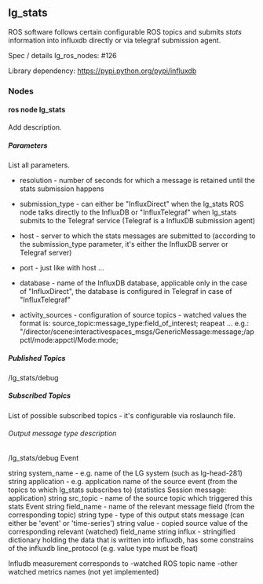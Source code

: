 lg\_stats
---------

ROS software follows certain configurable ROS topics and submits
*stats* information into influxdb directly or via telegraf submission agent.

Spec / details lg_ros_nodes: #126

Library dependency:
https://pypi.python.org/pypi/influxdb

### Nodes

#### ros node lg_stats

Add description.

##### Parameters
List all parameters.

- resolution - number of seconds for which a message is retained until the
  stats submission happens

- submission_type - can either be "InfluxDirect" when the lg_stats ROS node talks
  directly to the InfluxDB or "InfluxTelegraf" when lg_stats submits to the 
  Telegraf service (Telegraf is a InfluxDB submission agent)
  
- host - server to which the stats messages are submitted to (according to
  the submission_type parameter, it's either the InfluxDB server or Telegraf server)
   
- port - just like with host ...

- database - name of the InfluxDB database, applicable only in the case of "InfluxDirect",
  the database is configured in Telegraf in case of "InfluxTelegraf"
  
- activity_sources - configuration of source topics - watched values
  the format is: source_topic:message_type:field_of_interest; reapeat ...
  e.g.: "/director/scene:interactivespaces_msgs/GenericMessage:message;/appctl/mode:appctl/Mode:mode;


##### Published Topics
/lg_stats/debug

##### Subscribed Topics
List of possible subscribed topics - it's configurable via roslaunch file.

###### Output message type description
 /lg_stats/debug Event
 
string system_name - e.g. name of the LG system (such as lg-head-281)
string application - e.g. application name of the source event (from the topics to which lg_stats
    subscribes to) (statistics Session message: application)
string src_topic - name of the source topic which triggered this stats Event
string field_name - name of the relevant message field (from the corresponding topic)
string type - type of this output stats message (can either be 'event' or 'time-series')
string value - copied source value of the corresponding relevant (watched) field_name
string influx - stringified dictionary holding the data that is written into influxdb,
    has some constrains of the influxdb line_protocol (e.g. value type must be float)
    
Infludb measurement corresponds to
    -watched ROS topic name
    -other watched metrics names (not yet implemented)
